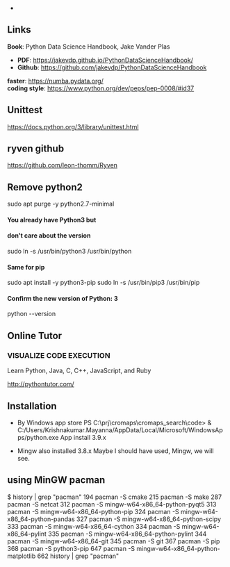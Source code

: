 *
## Links

**Book**: Python Data Science Handbook, Jake Vander Plas  
* **PDF**: https://jakevdp.github.io/PythonDataScienceHandbook/  
* **Github**: https://github.com/jakevdp/PythonDataScienceHandbook  

**faster**: https://numba.pydata.org/  
**coding style**: https://www.python.org/dev/peps/pep-0008/#id37  

## Unittest

https://docs.python.org/3/library/unittest.html

## ryven github

https://github.com/leon-thomm/Ryven

## Remove python2
sudo apt purge -y python2.7-minimal

#### You already have Python3 but 
#### don't care about the version 
sudo ln -s /usr/bin/python3 /usr/bin/python

#### Same for pip
sudo apt install -y python3-pip
sudo ln -s /usr/bin/pip3 /usr/bin/pip

#### Confirm the new version of Python: 3
python --version


## Online Tutor


### VISUALIZE CODE EXECUTION
Learn Python, Java, C, C++, JavaScript, and Ruby

http://pythontutor.com/


## Installation

* By Windows app store
PS C:\prj\cromaps\cromaps_search\code> & C:/Users/Krishnakumar.Mayanna/AppData/Local/Microsoft/WindowsApps/python.exe
App install 3.9.x

* Mingw also installed 3.8.x
Maybe I should have used, Mingw, we will see.

## using MinGW pacman
$ history | grep "pacman"
  194  pacman -S cmake
  215  pacman -S make
  287  pacman -S netcat
  312  pacman -S mingw-w64-x86_64-python-pyqt5
  313  pacman -S mingw-w64-x86_64-python-pip
  324  pacman -S mingw-w64-x86_64-python-pandas
  327  pacman -S mingw-w64-x86_64-python-scipy
  333  pacman -S mingw-w64-x86_64-cython
  334  pacman -S mingw-w64-x86_64-pylint
  335  pacman -S mingw-w64-x86_64-python-pylint
  344  pacman -S mingw-w64-x86_64-git
  345  pacman -S git
  367  pacman -S pip
  368  pacman -S python3-pip
  647  pacman -S mingw-w64-x86_64-python-matplotlib
  662  history | grep "pacman"

